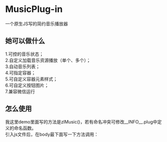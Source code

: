 # MusicPlug-in
一个原生JS写的简约音乐播放器

## 她可以做什么
  1.可控的音乐状态；<br>
  2.自定义加载音乐资源播放（单个、多个）；<br>
  3.自动音乐列表；<br>
  4.可指定容器；<br>
  5.可自定义容器元素样式；<br>
  6.可自定义按钮图片；<br>
  7.兼容微信运行
  
## 怎么使用
  我这里demo里面写的方法是zlMusic()，若有命名冲突可修改__INFO__.plug中定义的命名函数。<br>
  引入js文件后，在body最下面写一下方法调用：<br>
　　<script><br>
　　　　zlMusic({<br>
　　　　　　　　audioUrl: [     //音乐资源，多首歌曲请用数组传入<br>
　　　　　　　　　　　　{ title: "Marnoon - Maps", source: "music/Maps.mp3" },<br>
　　　　　　　　　　　　{ title: "Marnoon - Sugar", source: "music/Sugar.mp3" }<br>
　　　　　　　　　　],<br>
　　　　　　　　//audioUrl: "music/Sugar.mp3" ,  　 //单首请直接传入音乐资源地址<br>
　　　　　　　　nodeID: "",      //插入的节点id<br>
　　　　　　　　boxStyle: "",     //播放器外层box的样式<br>
　　　　　　　　buttonSrc: "",    //按钮的资源地址（图片高宽比为2:1，上为暂停，下为播放，我这里直接把默认图标转换成base64位）<br>
　　　　});<br>
　　</script>
